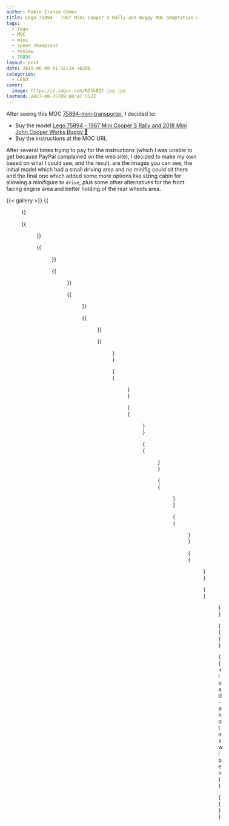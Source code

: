 ```yaml
---
author: Pablo Iranzo Gómez
title: Lego 75894 - 1967 Mini Cooper S Rally and Buggy MOC adaptation as Mini Transporter
tags:
  - lego
  - MOC
  - mini
  - speed champions
  - review
  - 75894
layout: post
date: 2019-06-09 01:16:14 +0200
categories:
  - LEGO
cover:
  image: https://i.imgur.com/RI1kBQt.jpg.jpg
lastmod: 2023-08-25T09:48:47.252Z
---
```


After seeing this MOC [75894-mini-transporter](https://rebrickable.com/mocs/MOC-24636/Keep%20On%20Bricking/75894-mini-transporter/), I decided to:

- Buy the model [Lego 75894 - 1967 Mini Cooper S Rally and 2018 Mini John Cooper Works Buggy 🛒](https://www.amazon.es/dp/B07FNTMWMT?tag=redken-21)
- Buy the instructions at the MOC URL

After several times trying to pay for the instructions (which I was unable to get because
PayPal complained on the web site), I decided to make my own based on what I could see, and the result, are the images you can see, the initial model which had a small driving area and no minifig could sit there and the final one which added some more options like sizing cabin for allowing a minifigure to `drive`, plus some other alternatives for the front facing engine area and better holding of the rear wheels area.

{{< gallery >}}
{{<figure src="https://i.imgur.com/RI1kBQtt.jpg" link="https://i.imgur.com/RI1kBQt.jpg.jpg" alt="Front-side view of the truck" >}}

{{<figure src="https://i.imgur.com/wmxTdkxt.jpg" link="https://i.imgur.com/wmxTdkx.jpg.jpg" alt="Rear-side view of truck unloading the Mini" >}}

{{<figure src="https://i.imgur.com/FJ9KbI2t.jpg" link="https://i.imgur.com/FJ9KbI2.jpg.jpg" alt="Rear-side view of truck with Mini unloaded" >}}

{{<figure src="https://i.imgur.com/pXGoo2kt.jpg" link="https://i.imgur.com/pXGoo2kt.jpg.jpg" alt="Side view of the truck" >}}

{{<figure src="https://i.imgur.com/QwC7ae6t.jpg" link="https://i.imgur.com/QwC7ae6t.jpg.jpg" alt="Front-side view of truck" >}}

{{<figure src="https://i.imgur.com/5guNVbBt.jpg" link="https://i.imgur.com/5guNVbB.jpg.jpg" alt="Rear wheels view from under the chassis" >}}

{{<figure src="https://i.imgur.com/HHR8GR2t.jpg" link="https://i.imgur.com/HHR8GR2.jpg.jpg" alt="Frontal grid option #1" >}}

{{<figure src="https://i.imgur.com/2PKi2iVt.jpg" link="https://i.imgur.com/2PKi2iV.jpg.jpg" alt="Frontal grid option #2" >}}

{{<figure src="https://i.imgur.com/9d2pTkst.jpg" link="https://i.imgur.com/9d2pTks.jpg.jpg" alt="Rear platform view" >}}

{{<figure src="https://i.imgur.com/hZUOEEit.jpg" link="https://i.imgur.com/hZUOEEi.jpg.jpg" alt="Driver area" >}}

{{<figure src="https://i.imgur.com/HYGXZbEt.jpg" link="https://i.imgur.com/HYGXZbE.jpg.jpg" alt="Mini before getting into the platform" >}}

{{<figure src="https://i.imgur.com/7vv9umNt.jpg" link="https://i.imgur.com/7vv9umN.jpg.jpg" alt="Driver area external view" >}}

{{<figure src="https://i.imgur.com/gN9Hf91t.jpg" link="https://i.imgur.com/gN9Hf91.jpg.jpg" alt="Upside down view of the truck" >}}

{{<figure src="https://i.imgur.com/N4Pek5yt.jpg" link="https://i.imgur.com/N4Pek5y.jpg.jpg" alt="Leftover pieces" >}}

{{</gallery>}}

{{< load-photoswipe >}}

{{<enjoy>}}
